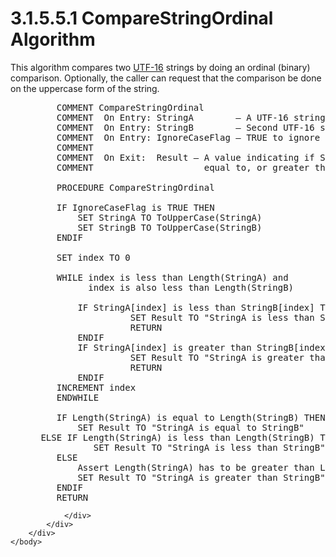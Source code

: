 <html dir="LTR" xmlns:mshelp="http://msdn.microsoft.com/mshelp" xmlns:ddue="http://ddue.schemas.microsoft.com/authoring/2003/5" xmlns:xlink="http://www.w3.org/1999/xlink" xmlns:tool="http://www.microsoft.com/tooltip">
    <head>
        <meta http-equiv="Content-Type" content="text/html; CHARSET=utf-8"></meta>
        <meta name="save" content="history"></meta>
        <title>3.1.5.5.1 CompareStringOrdinal Algorithm</title>
        <xml>
            <mshelp:toctitle title="3.1.5.5.1 CompareStringOrdinal Algorithm"></mshelp:toctitle>
            <mshelp:rltitle title="[MS-UCODEREF]: CompareStringOrdinal Algorithm"></mshelp:rltitle>
            <mshelp:keyword index="A" term="ba172a49-1971-4448-855e-448f8804127e"></mshelp:keyword>
            <mshelp:attr name="DCSext.ContentType" value="open specification"></mshelp:attr>
            <mshelp:attr name="AssetID" value="ba172a49-1971-4448-855e-448f8804127e"></mshelp:attr>
            <mshelp:attr name="TopicType" value="kbRef"></mshelp:attr>
            <mshelp:attr name="DCSext.Title" value="[MS-UCODEREF]: CompareStringOrdinal Algorithm" />
        </xml>
    </head>
    <body>
        <div id="header">
            <h1 class="heading">3.1.5.5.1 CompareStringOrdinal Algorithm</h1>
        </div>
        <div id="mainSection">
            <div id="mainBody">
                <div id="allHistory" class="saveHistory"></div>
                <div id="sectionSection0" class="section" name="collapseableSection">
                    

<p>This algorithm compares two <a href="484e8ed3-152b-4300-9527-7efade6d6491.html#gt_4c9eef52-69d4-43e7-ac04-ff1fe43a94fb">UTF-16</a> strings by doing an
ordinal (binary) comparison. Optionally, the caller can request that the
comparison be done on the uppercase form of the string.</p>

<dl>
<dd>
<div><pre>    COMMENT CompareStringOrdinal
    COMMENT  On Entry: StringA        – A UTF-16 string to be compared
    COMMENT  On Entry: StringB        – Second UTF-16 string to compare
    COMMENT  On Entry: IgnoreCaseFlag – TRUE to ignore case when comparing
    COMMENT
    COMMENT  On Exit:  Result – A value indicating if StringA is less than,
    COMMENT                     equal to, or greater than StringB
    
    PROCEDURE CompareStringOrdinal
    
    IF IgnoreCaseFlag is TRUE THEN
        SET StringA TO ToUpperCase(StringA)
        SET StringB TO ToUpperCase(StringB)
    ENDIF
    
    SET index TO 0
    
    WHILE index is less than Length(StringA) and
          index is also less than Length(StringB)
    
        IF StringA[index] is less than StringB[index] THEN
                  SET Result TO &quot;StringA is less than StringB&quot;
                  RETURN
        ENDIF
        IF StringA[index] is greater than StringB[index] THEN
                  SET Result TO &quot;StringA is greater than StringB&quot;
                  RETURN
        ENDIF
    INCREMENT index
    ENDWHILE
    
    IF Length(StringA) is equal to Length(StringB) THEN
        SET Result TO &quot;StringA is equal to StringB&quot; 
 ELSE IF Length(StringA) is less than Length(StringB) THEN
           SET Result TO &quot;StringA is less than StringB&quot;
    ELSE
        Assert Length(StringA) has to be greater than Length(StringB)
        SET Result TO &quot;StringA is greater than StringB&quot;
    ENDIF
    RETURN
</pre></div>
</dd></dl>


                </div>
            </div>
        </div>
    </body>
</html>